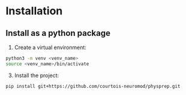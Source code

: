 # Installation

## Install as a python package

1. Create a virtual environment:

```bash
python3 -m venv <venv_name>
source <venv_name>/bin/activate
```

3. Install the project:

```bash
pip install git+https://github.com/courtois-neuromod/physprep.git
```
